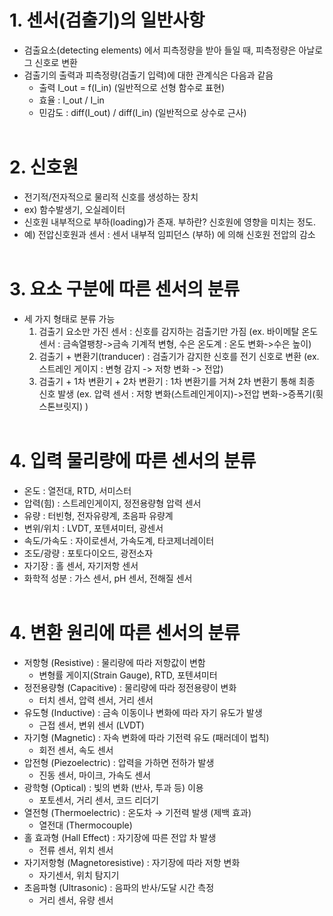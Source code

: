 # 1. 센서(검출기)의 일반사항
 - 검출요소(detecting elements) 에서 피측정량을 받아 들일 때, 피측정량은 아날로그 신호로 변환
 - 검출기의 출력과 피측정량(검출기 입력)에 대한 관계식은 다음과 같음
   - 출력 I_out = f(I_in) (일반적으로 선형 함수로 표현)
   - 효율 : I_out / I_in
   - 민감도 : diff(I_out) / diff(I_in) (일반적으로 상수로 근사)
</br></br>

# 2. 신호원
 - 전기적/전자적으로 물리적 신호를 생성하는 장치
 - ex) 함수발생기, 오실레이터
 - 신호원 내부적으로 부하(loading)가 존재. 부하란? 신호원에 영향을 미치는 정도.
 - 예) 전압신호원과 센서 : 센서 내부적 임피던스 (부하) 에 의해 신호원 전압의 감소
</br></br>

# 3. 요소 구분에 따른 센서의 분류
 - 세 가지 형태로 분류 가능
   1) 검출기 요소만 가진 센서 : 신호를 감지하는 검출기만 가짐
      (ex. 바이메탈 온도 센서 : 금속열팽창->금속 기계적 변형, 수은 온도계 : 온도 변화->수은 높이)
   2) 검출기 + 변환기(tranducer) : 검출기가 감지한 신호를 전기 신호로 변환
      (ex. 스트레인 게이지 : 변형 감지 -> 저항 변화 -> 전압)
   3) 검출기 + 1차 변환기 + 2차 변환기 : 1차 변환기를 거쳐 2차 변환기 통해 최종 신호 발생
      (ex. 압력 센서 : 저항 변화(스트레인게이지)->전압 변화->증폭기(휫스톤브릿지) )
</br></br>

# 4. 입력 물리량에 따른 센서의 분류

 - 온도	: 열전대, RTD, 서미스터
 - 압력(힘)	: 스트레인게이지, 정전용량형 압력 센서
 - 유량	: 터빈형, 전자유량계, 초음파 유량계
 - 변위/위치	: LVDT, 포텐셔미터, 광센서
 - 속도/가속도 : 자이로센서, 가속도계, 타코제너레이터
 - 조도/광량 :	포토다이오드, 광전소자
 - 자기장	: 홀 센서, 자기저항 센서	
 - 화학적 성분	: 가스 센서, pH 센서, 전해질 센서
</br></br>

# 4. 변환 원리에 따른 센서의 분류

 - 저항형 (Resistive)	: 물리량에 따라 저항값이 변함
   - 변형률 게이지(Strain Gauge), RTD, 포텐셔미터
 - 정전용량형 (Capacitive)	: 물리량에 따라 정전용량이 변화
   - 터치 센서, 압력 센서, 거리 센서
 - 유도형 (Inductive)	: 금속 이동이나 변화에 따라 자기 유도가 발생
   - 근접 센서, 변위 센서 (LVDT)
 - 자기형 (Magnetic)	: 자속 변화에 따라 기전력 유도 (패러데이 법칙)
   - 회전 센서, 속도 센서
 - 압전형 (Piezoelectric)	: 압력을 가하면 전하가 발생
   - 진동 센서, 마이크, 가속도 센서
 - 광학형 (Optical)	: 빛의 변화 (반사, 투과 등) 이용
   - 포토센서, 거리 센서, 코드 리더기
 - 열전형 (Thermoelectric)	: 온도차 → 기전력 발생 (제백 효과)
   - 열전대 (Thermocouple)
 - 홀 효과형 (Hall Effect)	: 자기장에 따른 전압 차 발생
   - 전류 센서, 위치 센서
 - 자기저항형 (Magnetoresistive)	: 자기장에 따라 저항 변화
   - 자기센서, 위치 탐지기
 - 초음파형 (Ultrasonic)	: 음파의 반사/도달 시간 측정
   - 거리 센서, 유량 센서
</br></br>

